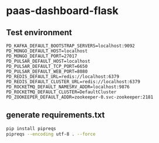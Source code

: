 # paas-dashboard-flask

## Test environment

```
PD_KAFKA_DEFAULT_BOOTSTRAP_SERVERS=localhost:9092
PD_MONGO_DEFAULT_HOST=localhost
PD_MONGO_DEFAULT_PORT=27017
PD_PULSAR_DEFAULT_HOST=localhost
PD_PULSAR_DEFAULT_TCP_PORT=6650
PD_PULSAR_DEFAULT_WEB_PORT=8080
PD_REDIS_DEFAULT_URL=redis://localhost:6379
PD_REDIS_DEFAULT_CLUSTER_URL=redis://localhost:6379
PD_ROCKETMQ_DEFAULT_NAMESRV_ADDR=localhost:9876
PD_ROCKETMQ_DEFAULT_CLUSTER=DefaultCluster
PD_ZOOKEEPER_DEFAULT_ADDR=zookeeper-0.svc-zookeeper:2181
```

## generate requirements.txt
```bash
pip install pipreqs
pipreqs --encoding utf-8 . --force
```
